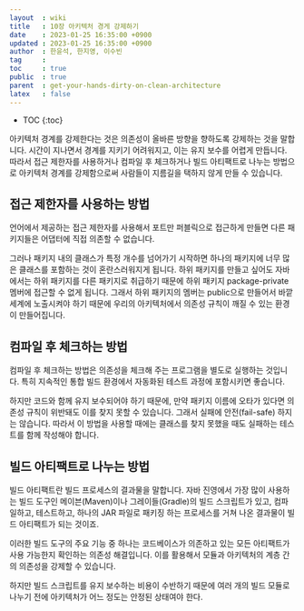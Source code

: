 ```yaml
---
layout  : wiki
title   : 10장 아키텍처 경게 강제하기
date    : 2023-01-25 16:35:00 +0900
updated : 2023-01-25 16:35:00 +0900
author  : 한윤석, 한지영, 이수빈
tag     :
toc     : true
public  : true
parent  : get-your-hands-dirty-on-clean-architecture
latex   : false
---
```

* TOC
{:toc}

아키텍처 경계를 강제한다는 것은 의존성이 올바른 방향을 향하도록 강제하는 것을
말합니다. 시간이 지나면서 경계를 지키기 어려워지고, 이는 유지 보수를 어렵게
만듭니다. 따라서 접근 제한자를 사용하거나 컴파일 후 체크하거나 빌드 아티팩트로
나누는 방법으로 아키텍처 경계를 강제함으로써 사람들이 지름길을 택하지 않게 만들
수 있습니다.

## 접근 제한자를 사용하는 방법

언어에서 제공하는 접근 제한자를 사용해서 포트만 퍼블릭으로 접근하게 만들면 다른 패키지들은 어댑터에 직접 의존할 수 없습니다.

그러나 패키지 내의 클래스가 특정 개수를 넘어가기 시작하면 하나의 패키지에 너무
많은 클래스를 포함하는 것이 혼란스러워지게 됩니다. 하위 패키지를 만들고 싶어도
자바에서는 하위 패키지를 다른 패키지로 취급하기 때문에 하위 패키지
package-private 멤버에 접근할 수 없게 됩니다. 그래서 하위 패키지의 멤버는
public으로 만들어서 바깥 세계에 노출시켜야 하기 때문에 우리의 아키텍처에서
의존성 규칙이 깨질 수 있는 환경이 만들어집니다.

## 컴파일 후 체크하는 방법

컴파일 후 체크하는 방법은 의존성을 체크해 주는 프로그램을 별도로 실행하는 것입니다. 특히 지속적인 통합 빌드 환경에서 자동화된 테스트 과정에 포함시키면 좋습니다.

하지만 코드와 함께 유지 보수되어야 하기 때문에, 만약 패키지 이름에 오타가 있다면
의존성 규칙이 위반돼도 이를 찾지 못할 수 있습니다. 그래서 실패에 안전(fail-safe)
하지는 않습니다. 따라서 이 방법을 사용할 때에는 클래스를 찾지 못했을 때도
실패하는 테스트를 함께 작성해야 합니다.

## 빌드 아티팩트로 나누는 방법

빌드 아티팩트란 빌드 프로세스의 결과물을 말합니다. 자바 진영에서 가장 많이
사용하는 빌드 도구인 메이븐(Maven)이나 그레이들(Gradle)의 빌드 스크립트가 있고,
컴파일하고, 테스트하고, 하나의 JAR 파일로 패키징 하는 프로세스를 거쳐 나온
결과물이 빌드 아티팩트가 되는 것이죠.

이러한 빌드 도구의 주요 기능 중 하나는 코드베이스가 의존하고 있는 모든 아티팩트가 사용 가능한지 확인하는 의존성 해결입니다. 이를 활용해서 모듈과 아키텍처의 계층 간의 의존성을 강제할 수 있습니다.

하지만 빌드 스크립트를 유지 보수하는 비용이 수반하기 때문에 여러 개의 빌드
모듈로 나누기 전에 아키텍처가 어느 정도는 안정된 상태여야 한다.

